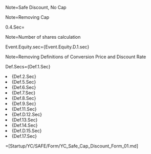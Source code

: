Note=Safe Discount, No Cap

Note=Removing Cap

0.4.Sec=<b></b>

Note=Number of shares calculation

Event.Equity.sec={Event.Equity.D.1.sec}

Note=Removing Definitions of Conversion Price and Discount Rate

Def.Secs={Def.1.Sec}<li>{Def.2.Sec}<li>{Def.5.Sec}<li>{Def.6.Sec}<li>{Def.7.Sec}<li>{Def.8.Sec}<li>{Def.9.Sec}<li>{Def.11.Sec}<li>{Def.D.12.Sec}<li>{Def.13.Sec}<li>{Def.14.Sec}<li>{Def.D.15.Sec}<li>{Def.17.Sec}

=[Startup/YC/SAFE/Form/YC_Safe_Cap_Discount_Form_01.md]
